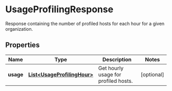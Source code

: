 # UsageProfilingResponse

Response containing the number of profiled hosts for each hour for a given organization.

## Properties

| Name      | Type                                                        | Description                          | Notes      |
| --------- | ----------------------------------------------------------- | ------------------------------------ | ---------- |
| **usage** | [**List&lt;UsageProfilingHour&gt;**](UsageProfilingHour.md) | Get hourly usage for profiled hosts. | [optional] |
